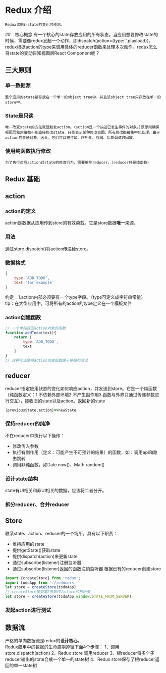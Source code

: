 # Redux 介绍
    Redux试图让state的变化可预测。
##　核心概念
    有一个核心的state存放应用的所有状态，当应用想要修改state的时候，需要像redux发起一个动作，即dispatch(action={type:'',playload})。redux根据action的type来调用具体的reducer函数来处理本次动作。redux怎么将state的变动告知视图层React Component呢？
## 三大原则
### 单一数据源
    整个应用的state被存放在一个单一的object tree中，并且该object tree只存放在单一的store中。
### State是只读
    唯一改变state的方法就是触发action。（action是一个描述已发生事件的对象。)该原则确保视图层和网络都不能直接修改state，只能表示某种修改意图。所有修改都被集中化处理。由于action的普通对象，因此，它们可以被打印、序列化、存储、后期调试时回放。
### 使用纯函数执行修改
    为了执行对应action对state的修改行为，需要编写reducer。（reducer只是纯函数）
## Redux 基础
## action
### action的定义
action是数据从应用传到store的有效荷载。它是store数据**唯一**来源。
### 用法
通过store.dispatch()将action传递给store。
### 数据格式
```js
{
    type:'ADD_TODO',
    text:'for example'
}
```
约定：1.action内部必须要有一个type字段。（type可定义成字符串常量）  
tip：在大型应用中，可将所有的action的type定义在一个模板文件
### action创建函数
```js
// 一个单纯返回action对象的函数
function addTodo(text){
    return {
        type:'ADD_TODO',
        text
    }
}
// 这种写法使得action创建函数便于移植和测试
```

## reducer
reducer指定应用状态的变化如何响应action，并发送到store。它是一个纯函数（纯函数定义：1.不依赖外部环境2.不产生副作用3.函数与外界只通过传递参数进行交互），接收旧的state以及action。返回新的state
```js
(previousState,action)=>newState
```
### 保持reducer的纯净
不在reducer中执行以下操作：
- 修改传入参数
- 执行有副作用（定义：可能产生不可预计的结果）的函数，如：调用api和路由跳转
- 调用非纯函数，如Date.now()、Math.random()
### 设计state结构
state有UI相关和非UI相关的数据，应该将二者分开。
### 拆分reducer、合并reducer
## Store
联系state、action、reducer的一个场所。具有以下职责：  
- 维持应用的state
- 提供getState()获取state 
- 提供dispatch(action)来更新state
- 通过subscribe(listener)注册监听器
- 通过subscribe(listener)返回的函数注销监听器
根据已有的reducer创建store
```js
import {createStore} from 'redux';
import todoApp from './reducers'
let store = createStore(todoApp)
// createStore接受第2参数作为state的初始值
let store = createStore(todoApp,window.STATE_FROM_SERVER)
```
### 发起action进行测试
## 数据流
严格的单向数据流是redux的**设计核心**。  
Redux应用中的数据的生命周期遵循下面4个步骤：
1、调用store.dispatch(action)
2、Redux store 调用reducer
3、根reducer将多个子reducer输出的state合成一个单一的state树
4、Redux store保存了根reducer返回的单一state树
